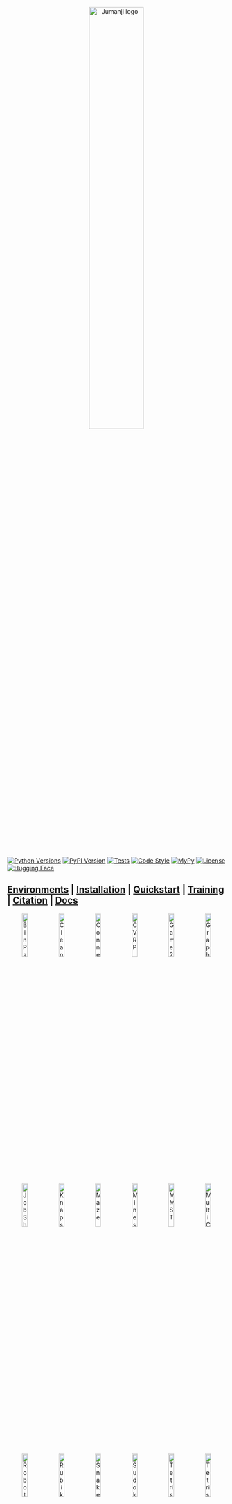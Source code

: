 <p align="center">
    <a href="docs/img/jumanji_logo.png">
        <img src="docs/img/jumanji_logo.png" alt="Jumanji logo" width="50%"/>
    </a>
</p>

[![Python Versions](https://img.shields.io/pypi/pyversions/jumanji.svg?style=flat-square)](https://www.python.org/doc/versions/)
[![PyPI Version](https://badge.fury.io/py/jumanji.svg)](https://badge.fury.io/py/jumanji)
[![Tests](https://github.com/instadeepai/jumanji/actions/workflows/tests_linters.yml/badge.svg)](https://github.com/instadeepai/jumanji/actions/workflows/tests_linters.yml)
[![Code Style](https://img.shields.io/badge/code%20style-black-000000.svg)](https://github.com/psf/black)
[![MyPy](http://www.mypy-lang.org/static/mypy_badge.svg)](http://mypy-lang.org/)
[![License](https://img.shields.io/badge/License-Apache%202.0-orange.svg)](https://opensource.org/licenses/Apache-2.0)
[![Hugging Face](https://img.shields.io/badge/%F0%9F%A4%97-Hugging%20Face-F8D521)](https://huggingface.co/InstaDeepAI)

[**Environments**](#environments)
| [**Installation**](#install)
| [**Quickstart**](#quickstart)
| [**Training**](#training)
| [**Citation**](#citing)
| [**Docs**](https://instadeepai.github.io/jumanji)
---

<div class="collage">
  <div class="row" align="center">
    <img src="docs/env_anim/bin_pack.gif" alt="BinPack" width="16%">
    <img src="docs/env_anim/cleaner.gif" alt="Cleaner" width="16%">
    <img src="docs/env_anim/connector.gif" alt="Connector" width="16%">
    <img src="docs/env_anim/cvrp.gif" alt="CVRP" width="16%">
    <img src="docs/env_anim/game_2048.gif" alt="Game2048" width="16%">
    <img src="docs/env_anim/graph_coloring.gif" alt="GraphColoring" width="16%">
  </div>
  <div class="row" align="center">
    <img src="docs/env_anim/job_shop.gif" alt="JobShop" width="16%">
    <img src="docs/env_anim/knapsack.gif" alt="Knapsack" width="16%">
    <img src="docs/env_anim/maze.gif" alt="Maze" width="16%">
    <img src="docs/env_anim/minesweeper.gif" alt="Minesweeper" width="16%">
    <img src="docs/env_anim/mmst.gif" alt="MMST" width="16%">
    <img src="docs/env_anim/multi_cvrp.gif" alt="MultiCVRP" width="16%">
  </div>
  <div class="row" align="center">
    <img src="docs/env_anim/robot_warehouse.gif" alt="RobotWarehouse" width="16%">
    <img src="docs/env_anim/rubiks_cube.gif" alt="RubiksCube" width="16%">
    <img src="docs/env_anim/snake.gif" alt="Snake" width="16%">
    <img src="docs/env_anim/sudoku.gif" alt="Sudoku" width="16%">
    <img src="docs/env_anim/tetris.gif" alt="Tetris" width="16%">
    <img src="docs/env_anim/tsp.gif" alt="Tetris" width="16%">
  </div>
    <div class="row" align="center">
    <img src="docs/env_anim/pac_man.gif" alt="RobotWarehouse" width="16%">
  </div>
</div>


## Welcome to the Jungle! 🌴

Jumanji is a diverse suite of scalable reinforcement learning environments written in JAX.

Jumanji is helping pioneer a new wave of hardware-accelerated research and development in the
field of RL. Jumanji's high-speed environments enable faster iteration and large-scale
experimentation while simultaneously reducing complexity. Originating in the Research Team at
[InstaDeep](https://www.instadeep.com/), Jumanji is now developed jointly with the open-source
community. To join us in these efforts, reach out, raise issues and read our
[contribution guidelines](https://github.com/instadeepai/jumanji/blob/main/CONTRIBUTING.md) or just
[star](https://github.com/instadeepai/jumanji) 🌟 to stay up to date with the latest developments!

### Goals 🚀

1. Provide a simple, well-tested API for JAX-based environments.
2. Make research in RL more accessible.
3. Facilitate the research on RL for problems in the industry and help close the gap between
research and industrial applications.
4. Provide environments whose difficulty can be scaled to be arbitrarily hard.

### Overview 🦜

- 🥑 **Environment API**: core abstractions for JAX-based environments.
- 🕹️ **Environment Suite**: a collection of RL environments ranging from simple games to NP-hard
combinatorial problems.
- 🍬 **Wrappers**: easily connect to your favourite RL frameworks and libraries such as
[Acme](https://github.com/deepmind/acme),
[Stable Baselines3](https://github.com/DLR-RM/stable-baselines3),
[RLlib](https://docs.ray.io/en/latest/rllib/index.html), [OpenAI Gym](https://github.com/openai/gym)
and [DeepMind-Env](https://github.com/deepmind/dm_env) through our `dm_env` and `gym` wrappers.
- 🎓 **Examples**: guides to facilitate Jumanji's adoption and highlight the added value of
JAX-based environments.
- 🏎️ **Training:** example agents that can be used as inspiration for the agents one may implement
in their research.

<h2 name="environments" id="environments">Environments 🌍</h2>

Jumanji provides a diverse range of environments ranging from simple games to NP-hard combinatorial
problems.

| Environment                              | Category | Registered Version(s)                                | Source                                                                                           | Description                                                            |
|------------------------------------------|----------|------------------------------------------------------|--------------------------------------------------------------------------------------------------|------------------------------------------------------------------------|
| 🔢 Game2048                              | Logic  | `Game2048-v1`                                        | [code](https://github.com/instadeepai/jumanji/tree/main/jumanji/environments/logic/game_2048/)   | [doc](https://instadeepai.github.io/jumanji/environments/game_2048/)   |
| 🎨 GraphColoring                              | Logic  | `GraphColoring-v0`                                   | [code](https://github.com/instadeepai/jumanji/tree/main/jumanji/environments/logic/graph_coloring/)   | [doc](https://instadeepai.github.io/jumanji/environments/graph_coloring/)   |
| 💣 Minesweeper                           | Logic    | `Minesweeper-v0`                                     | [code](https://github.com/instadeepai/jumanji/tree/main/jumanji/environments/logic/minesweeper/) | [doc](https://instadeepai.github.io/jumanji/environments/minesweeper/) |
| 🎲 RubiksCube                            | Logic    | `RubiksCube-v0`<br/>`RubiksCube-partly-scrambled-v0` | [code](https://github.com/instadeepai/jumanji/tree/main/jumanji/environments/logic/rubiks_cube/) | [doc](https://instadeepai.github.io/jumanji/environments/rubiks_cube/) |
| ✏️ Sudoku                       | Logic    | `Sudoku-v0` <br/>`Sudoku-very-easy-v0`               | [code](https://github.com/instadeepai/jumanji/tree/main/jumanji/environments/logic/sudoku/) | [doc](https://instadeepai.github.io/jumanji/environments/sudoku/) |
| 📦 BinPack (3D BinPacking Problem)       | Packing  | `BinPack-v2`                                         | [code](https://github.com/instadeepai/jumanji/tree/main/jumanji/environments/packing/bin_pack/)  | [doc](https://instadeepai.github.io/jumanji/environments/bin_pack/)    |
| 🏭 JobShop (Job Shop Scheduling Problem) | Packing  | `JobShop-v0`                                         | [code](https://github.com/instadeepai/jumanji/tree/main/jumanji/environments/packing/job_shop/)  | [doc](https://instadeepai.github.io/jumanji/environments/job_shop/)    |
| 🎒 Knapsack                              | Packing  | `Knapsack-v1`                                        | [code](https://github.com/instadeepai/jumanji/tree/main/jumanji/environments/packing/knapsack/)  | [doc](https://instadeepai.github.io/jumanji/environments/knapsack/)    |
| ▒ Tetris                              | Packing  | `Tetris-v0`                                        | [code](https://github.com/instadeepai/jumanji/tree/main/jumanji/environments/packing/tetris/)  | [doc](https://instadeepai.github.io/jumanji/environments/tetris/)    |
| 🧹 Cleaner                               | Routing  | `Cleaner-v0`                                         | [code](https://github.com/instadeepai/jumanji/tree/main/jumanji/environments/routing/cleaner/)   | [doc](https://instadeepai.github.io/jumanji/environments/cleaner/)     |
| :link: Connector                         | Routing  | `Connector-v2`                                       | [code](https://github.com/instadeepai/jumanji/tree/main/jumanji/environments/routing/connector/) | [doc](https://instadeepai.github.io/jumanji/environments/connector/)   |
| 🚚 CVRP (Capacitated Vehicle Routing Problem)  | Routing  | `CVRP-v1`                                            | [code](https://github.com/instadeepai/jumanji/tree/main/jumanji/environments/routing/cvrp/)      | [doc](https://instadeepai.github.io/jumanji/environments/cvrp/)        |
| 🚚 MultiCVRP (Multi-Agent Capacitated Vehicle Routing Problem)  | Routing  | `MultiCVRP-v0`                                            | [code](https://github.com/instadeepai/jumanji/tree/main/jumanji/environments/routing/multi_cvrp/)      | [doc](https://instadeepai.github.io/jumanji/environments/multi_cvrp/)        |
| :mag: Maze   | Routing  | `Maze-v0`                                            | [code](https://github.com/instadeepai/jumanji/tree/main/jumanji/environments/routing/maze/)      | [doc](https://instadeepai.github.io/jumanji/environments/maze/)        |
| :robot: RobotWarehouse  | Routing  | `RobotWarehouse-v0`                                  | [code](https://github.com/instadeepai/jumanji/tree/main/jumanji/environments/routing/robot_warehouse/)      | [doc](https://instadeepai.github.io/jumanji/environments/robot_warehouse/)        |
| 🐍 Snake                                       | Routing  | `Snake-v1`                                           | [code](https://github.com/instadeepai/jumanji/tree/main/jumanji/environments/routing/snake/)     | [doc](https://instadeepai.github.io/jumanji/environments/snake/)       |
| 📬 TSP (Travelling Salesman Problem)           | Routing  | `TSP-v1`                                             | [code](https://github.com/instadeepai/jumanji/tree/main/jumanji/environments/routing/tsp/)       | [doc](https://instadeepai.github.io/jumanji/environments/tsp/)         |
| Multi Minimum Spanning Tree Problem | Routing  | `MMST-v0`                                | [code](https://github.com/instadeepai/jumanji/tree/main/jumanji/environments/routing/mmst)    | [doc](https://instadeepai.github.io/jumanji/environments/mmst/)    |
| ᗧ•••ᗣ•• PacMan   | Routing  | `PacMan-v0`                                            | [code](https://github.com/instadeepai/jumanji/tree/main/jumanji/environments/routing/pacman/)      | [doc](https://instadeepai.github.io/jumanji/environments/pacman/)

<h2 name="install" id="install">Installation 🎬</h2>

You can install the latest release of Jumanji from PyPI:

```bash
pip install jumanji
```

Alternatively, you can install the latest development version directly from GitHub:

```bash
pip install git+https://github.com/instadeepai/jumanji.git
```

Jumanji has been tested on Python 3.8 and 3.9.
Note that because the installation of JAX differs depending on your hardware accelerator,
we advise users to explicitly install the correct JAX version (see the
[official installation guide](https://github.com/google/jax#installation)).

**Rendering:** Matplotlib is used for rendering all the environments. To visualize the environments
you will need a GUI backend. For example, on Linux, you can install Tk via:
`apt-get install python3-tk`, or using conda: `conda install tk`. Check out
[Matplotlib backends](https://matplotlib.org/stable/users/explain/backends.html) for a list of
backends you can use.

<h2 name="quickstart" id="quickstart">Quickstart ⚡</h2>

RL practitioners will find Jumanji's interface familiar as it combines the widely adopted
[OpenAI Gym](https://github.com/openai/gym) and
[DeepMind Environment](https://github.com/deepmind/dm_env) interfaces. From OpenAI Gym, we adopted
the idea of a `registry` and the `render` method, while our `TimeStep` structure is inspired by
DeepMind Environment.

### Basic Usage 🧑‍💻

```python
import jax
import jumanji

# Instantiate a Jumanji environment using the registry
env = jumanji.make('Snake-v1')

# Reset your (jit-able) environment
key = jax.random.PRNGKey(0)
state, timestep = jax.jit(env.reset)(key)

# (Optional) Render the env state
env.render(state)

# Interact with the (jit-able) environment
action = env.action_spec().generate_value()          # Action selection (dummy value here)
state, timestep = jax.jit(env.step)(state, action)   # Take a step and observe the next state and time step
```

- `state` represents the internal state of the environment: it contains all the information required
to take a step when executing an action. This should **not** be confused with the `observation`
contained in the `timestep`, which is the information perceived by the agent.
- `timestep` is a dataclass containing `step_type`, `reward`, `discount`, `observation` and
`extras`. This structure is similar to
[`dm_env.TimeStep`](https://github.com/deepmind/dm_env/blob/master/docs/index.md) except for the
`extras` field that was added to allow users to log environments metrics that are neither part of
the agent's observation nor part of the environment's internal state.

### Advanced Usage 🧑‍🔬

Being written in JAX, Jumanji's environments benefit from many of its features including
automatic vectorization/parallelization (`jax.vmap`, `jax.pmap`) and JIT-compilation (`jax.jit`),
which can be composed arbitrarily.
We provide an example of a more advanced usage in the
[advanced usage guide](https://instadeepai.github.io/jumanji/guides/advanced_usage/).

### Registry and Versioning 📖

Like OpenAI Gym, Jumanji keeps a strict versioning of its environments for reproducibility reasons.
We maintain a registry of standard environments with their configuration.
For each environment, a version suffix is appended, e.g. `Snake-v1`.
When changes are made to environments that might impact learning results,
the version number is incremented by one to prevent potential confusion.
For a full list of registered versions of each environment, check out
[the documentation](https://instadeepai.github.io/jumanji/environments/tsp/).

<h2 name="training" id="training">Training 🏎️</h2>

To showcase how to train RL agents on Jumanji environments, we provide a random agent and a vanilla
actor-critic (A2C) agent. These agents can be found in
[jumanji/training/](https://github.com/instadeepai/jumanji/tree/main/jumanji/training/).

Because the environment framework in Jumanji is so flexible, it allows pretty much any problem to
be implemented as a Jumanji environment, giving rise to very diverse observations. For this reason,
environment-specific networks are required to capture the symmetries of each environment.
Alongside the A2C agent implementation, we provide examples of such environment-specific
actor-critic networks in
[jumanji/training/networks](https://github.com/instadeepai/jumanji/tree/main/jumanji/training/networks/).

> ⚠️ The example agents in `jumanji/training` are **only** meant to serve as inspiration for how one
> can implement an agent. Jumanji is first and foremost a library of environments - as such, the
> agents and networks will **not** be maintained to a production standard.

For more information on how to use the example agents, see the
[training guide](https://instadeepai.github.io/jumanji/guides/training/).

## Contributing 🤝

Contributions are welcome! See our issue tracker for
[good first issues](https://github.com/instadeepai/jumanji/labels/good%20first%20issue). Please read
our [contributing guidelines](https://github.com/instadeepai/jumanji/blob/main/CONTRIBUTING.md) for
details on how to submit pull requests, our Contributor License Agreement, and community guidelines.

<h2 name="citing" id="citing">Citing Jumanji ✏️</h2>

If you use Jumanji in your work, please cite the library using:

```
@misc{bonnet2023jumanji,
    title={Jumanji: a Diverse Suite of Scalable Reinforcement Learning Environments in JAX},
    author={
        Clément Bonnet and Daniel Luo and Donal Byrne and Shikha Surana and Vincent Coyette and
        Paul Duckworth and Laurence I. Midgley and Tristan Kalloniatis and Sasha Abramowitz and
        Cemlyn N. Waters and Andries P. Smit and Nathan Grinsztajn and Ulrich A. Mbou Sob and
        Omayma Mahjoub and Elshadai Tegegn and Mohamed A. Mimouni and Raphael Boige and
        Ruan de Kock and Daniel Furelos-Blanco and Victor Le and Arnu Pretorius and
        Alexandre Laterre
    },
    year={2023},
    eprint={2306.09884},
    url={https://arxiv.org/abs/2306.09884},
    archivePrefix={arXiv},
    primaryClass={cs.LG}
}
```

## See Also 🔎

Other works have embraced the approach of writing RL environments in JAX.
In particular, we suggest users check out the following sister repositories:

- 🤖 [Qdax](https://github.com/adaptive-intelligent-robotics/QDax) is a library to accelerate
Quality-Diversity and neuro-evolution algorithms through hardware accelerators and parallelization.
- 🌳 [Evojax](https://github.com/google/evojax) provides tools to enable neuroevolution algorithms
to work with neural networks running across multiple TPU/GPUs.
- 🦾 [Brax](https://github.com/google/brax) is a differentiable physics engine that simulates
environments made up of rigid bodies, joints, and actuators.
- 🏋️‍ [Gymnax](https://github.com/RobertTLange/gymnax) implements classic environments including
classic control, bsuite, MinAtar and a collection of meta RL tasks.
- 🎲 [Pgx](https://github.com/sotetsuk/pgx) provides classic board game environments like
Backgammon, Shogi, and Go.

## Acknowledgements 🙏

The development of this library was supported with Cloud TPUs
from Google's [TPU Research Cloud](https://sites.research.google/trc/about/) (TRC) 🌤.
